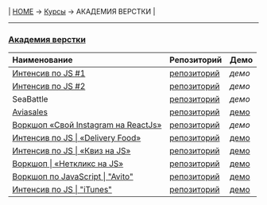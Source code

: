 | [HOME](https://github.com/vik-vavilikhin/vik-vavilikhin.github.io) 
&rarr; [Курсы](https://github.com/vik-vavilikhin/Courses) &rarr; АКАДЕМИЯ ВЕРСТКИ |

-------------------------------------------------------------------------------
### **[Академия верстки](https://glo-academy.ru/frontenddeveloper/)**

|                Наименование                |    Репозиторий    |    Демо    |
|:-------------------------------------------|:------------------|:-----------|
|[Интенсив по JS #1][1.0]                    |[репозиторий][1.1] |_демо_      |
|[Интенсив по JS #2][2.0]                    |[репозиторий][2.1] |_демо_      |
|SeaBattle                                   |[репозиторий][3.1] |_демо_      |
|[Aviasales][4.0]                            |[репозиторий][4.1] |[демо][4.2] |
|[Воркшоп «Свой Instagram на ReactJs»][5.0]  |[репозиторий][5.1] |_демо_      |
|[Интенсив по JS \| «Delivery Food»][6.0]    |[репозиторий][6.1] |[демо][6.2] |
|[Интенсив по JS \| «Квиз на JS»][7.0]       |[репозиторий][7.1] |[демо][7.2] |
|[Воркшоп \| «Неткликс на JS»][8.0]          |[репозиторий][8.1] |[демо][8.2] |
|[Воркшоп по JavaScript \| "Avito"][9.0]     |[репозиторий][9.1] |[демо][9.2] |
|[Интенсив по JS \| "iTunes"][10.0]          |[репозиторий][10.1]|[демо][10.2]|

[1.0]: https://www.youtube.com/watch?v=NHB0OJg9CMU                                                  "Интенсив по JS #1"
[1.1]: https://github.com/vik-vavilikhin/Courses/tree/master/GloAcademy/JS/IntensiveJS%231

[2.0]: https://www.youtube.com/watch?v=lzwieQQDxLY&list=PLSoSRmO9N3goLCoLIVP2HEqlDozvJnkh0&index=4  "Интенсив по JS #2"
[2.1]: https://github.com/vik-vavilikhin/Courses/tree/master/GloAcademy/JS/IntensiveJS%232

[3.1]: https://github.com/vik-vavilikhin/Courses/tree/master/GloAcademy/JS/IntensiveJS%233SeaBattle

[4.0]: https://www.youtube.com/playlist?list=PLSoSRmO9N3gqYueq0r5kjU1LjRa-iVSjn                     "Aviasales"
[4.1]: https://github.com/vik-vavilikhin/Courses/tree/master/GloAcademy/JS/IntensiveJS%234Aviasales
[4.2]: https://vik-vavilikhin.github.io/Courses/GloAcademy/JS/IntensiveJS%234Aviasales/             "Демо"

[5.0]: https://study.up-skills.ru/teach/control/stream/view/id/9053832                        "Воркшоп «Свой Instagram на ReactJs»"
[5.1]: https://github.com/vik-vavilikhin/Courses/tree/master/GloAcademy/JS/React_WorkShop

[6.0]: https://study.up-skills.ru/teach/control/stream/view/id/184641829                      "Пишем «Delivery Food» на JavaScript"
[6.1]: https://github.com/vik-vavilikhin/Courses/tree/master/GloAcademy/JS/delivery-food
[6.2]: https://vik-vavilikhin.github.io/Courses/GloAcademy/JS/delivery-food/                  "Демо"

[7.0]: https://www.youtube.com/playlist?list=PLSoSRmO9N3grMtQ5ckqFoRMGUynpuoa3Q               "«Квиз на JS»"
[7.1]: https://github.com/vik-vavilikhin/Courses/tree/master/GloAcademy/JS/IntensiveJS%235Burger
[7.2]: https://vik-vavilikhin.github.io/Courses/GloAcademy/JS/IntensiveJS%235Burger/          "Демо"

[8.0]: https://www.youtube.com/playlist?list=PLSoSRmO9N3gpaNUJr9Bpj1qIcUUjEQUiB "«Netclick на JS»"
[8.1]: https://github.com/vik-vavilikhin/Courses/tree/master/GloAcademy/JS/netclicks_WorkShop
[8.2]: https://vik-vavilikhin.github.io/Courses/GloAcademy/JS/netclicks_WorkShop/             "Демо"

[9.0]: https://www.youtube.com/playlist?list=PLSoSRmO9N3grfdU789ifSVBOpGHdg0M4W "Воркшоп по JS «Avito»"
[9.1]: https://github.com/vik-vavilikhin/Courses/tree/master/GloAcademy/JS/WorkShop_Avito
[9.2]: https://vik-vavilikhin.github.io/Courses/GloAcademy/JS/WorkShop_Avito/                 "Демо"

[10.0]: https://www.youtube.com/playlist?list=PLSoSRmO9N3grfdU789ifSVBOpGHdg0M4W "Интенсив по JS «iTunes»"
[10.1]: https://github.com/vik-vavilikhin/Courses/tree/master/GloAcademy/JS/IntensiveJS%236Tunes
[10.2]: https://vik-vavilikhin.github.io/Courses/GloAcademy/JS/IntensiveJS%236Tunes                 "Демо"

<!-- |[Веб-разработчик 10.0](https://study.up-skills.ru/teach/control/stream/view/id/6290544)|[репозиторий](https://github.com/vik-vavilikhin/GloAcademy/tree/master/Loyouts/WebMaster10)|[демо-1](), [демо-2]()| -->
